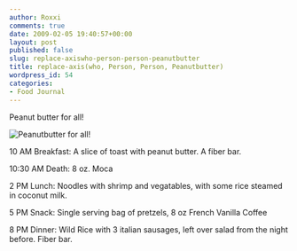 ```yaml
---
author: Roxxi
comments: true
date: 2009-02-05 19:40:57+00:00
layout: post
published: false
slug: replace-axiswho-person-person-peanutbutter
title: replace-axis(who, Person, Person, Peanutbutter)
wordpress_id: 54
categories:
- Food Journal
---
```


Peanut butter for all!

![Peanutbutter for all!](/img/2009/02/peanut-butter-is.gif)

10 AM Breakfast: A slice of toast with peanut butter. A fiber bar.

10:30 AM Death: 8 oz. Moca

2 PM Lunch: Noodles with shrimp and vegatables, with some rice steamed in coconut milk.

5 PM Snack: Single serving bag of pretzels, 8 oz French Vanilla Coffee

8 PM Dinner: Wild Rice with 3 italian sausages, left over salad from the night before. Fiber bar.

